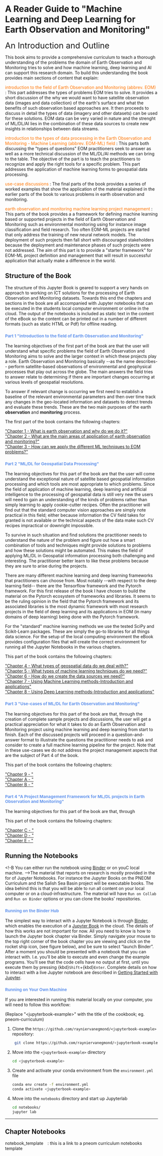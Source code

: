 # A Reader Guide to "Machine Learning and Deep Learning for Earth Observation and Monitoring"

<span style="font-size:20pt">An Introduction and Outline</span>

This book aims to provide a comprehensive curriculum to teach a thorough understanding of the problems the domain of Earth Observation and Monitoring tries to solve and how machine learning, deep learning and AI can support this research domain. To build this understanding the book provides main sections of content that explain:

<font color="#FF5733;">introduction to the field of Earth Observation and Monitoring (abbrev. EOM)</font>
: This part addresses the types of problems EOM tries to solve. It provides a short discussion of the why we would want to have satellite observation data (images and data collection) of the earth's surface and what the benefits of such observation based approaches are. It then proceeds to discuss in detail the types of data (imagery and other datasets) can be used for these solutions. EOM data can be very varied in nature and the strenght of ML/DL/AI lies in the combination of these data sources to create new insights in relationships between data streams.

<font color="#FF5733;">introduction to the types of data processing in the Earth Observation and Monitoring - Machine Learning (abbrev. EOM-ML) field</font>
: This parts both discussing the "types of questions" EOM practitioners seek to answer as well as a more technical discussion of the ML/DL/AI methods we can bring to the table. The objective of the part is to teach the practitioners to recognize and apply the right tools for a specific problem. This part addresses the application of machine learning forms to geospatial data processing.

<font color="#FF5733;">use-case discussions</font>
: The final parts of the book provides a series of worked examples that show the application of the material explained in the earlier parts of the book to various problems in earth observation and monitoring.

<font color="#FF5733;">earth observation and monitoring machine learning project management</font>
: This parts of the book provides a a framework for defining machine learning based or supported projects in the field of Earth Observation and Monitoring such as environmental monitoring using for instance image classification and field research. Too often EOM-ML projects are started that only address the training of new neural network models. The deployment of such projects then fall short with discouraged stakeholders because the deployment and maintenance phases of such projects were not addressed. The aim of this part is to provide a "starter framework" for EOM-ML project definition and management that will result in successful application that actually make a difference in the world.

## Structure of the Book
The structure of this Jupyter Book is geared to support a very hands on approach to working on ICT solutions for the processing of Earth Observation and Monitoring datasets. Towards this end the chapters and sections in the book are all accompanied with Jupyter notebooks that can be executed in the students local computer environment or online in the cloud. The output of the notebooks is included as static text in the content of the eBook so the content can be printed out in a number of different formats (such as static HTML or Pdf) for offline reading.  

### <span style="color:cornflowerblue;font-size:smaller;">Part 1 "introduction to the field of Earth Observation and Monitoring"</span>

The learning objectives of the first part of the book are that the user will understand what specific problems the field of Earth Observation and Monitoring aims to solve and the larger context in which these projects play a role. Earth Observation and Monitoring basically --as the name describes-- perform satellite-based observations of environmental and geophysical processes that play out across the globe. The main answers the field tries to answer relate to determining if there are important changes occurring at various levels of geospatial resolutions. 

To answer if relevant change is occurring we first need to establish a baseline of the relevant environmental parameters and then over time track any changes in the geo-located information and datasets to detect trends and evaluate these trends. These are the two main purposes of the earth **observation** and **monitoring** process.

The first part of the book contains the following chapters:

["Chapter 1 - What is earth observation and why do we do it?"](../part_1/chpt_1.md) <br> 
["Chapter 2 - What are the main areas of application of earth observation and monitoring?"](../part_1/chpt_2.md) <br> 
["Chapter 3 - How can we apply the different ML techniques to EOM problems?"](../part_1/chpt_3.md) <br> 


### <span style="color:cornflowerblue;font-size:smaller;">Part 2 "ML/DL for Geospatial Data Processing"</span>

The learning objectives for this part of the book are that the user will come understand the exceptional nature of satellite based geospatial information processing and which tools are most appropriate to which problems. Since the field of application of machine learning, deep learning and artificial intelligence to the processing of geospatial data is still very new the users will need to gain an understanding of the kinds of problems rather than simply learning to apply cookie-cutter recipes. Often the practitioner will find out that the standard computer vision approaches are simply note practical in this field; either because information the CV field takes for granted is not available or the technical aspects of the data make such CV recipes impractical or downright impossible.  

To survive in such situation and find solutions the practitioner needs to understand the nature of the problem and figure out how a smart combination of tools and techniques might provide solutions to problems and how these solutions might be automated. This makes the field of applying ML/DL in Geospatial information processing both challenging and interesting. The practitioner better learn to like these problems because they are sure to arise during the projects.

There are many different machine learning and deep learning frameworks that practitioners can choose from. Most notably --with respect to the deep learning field-- there are the Tensorflow framework and the Pytorch framework. For this first release of the book I have chosen to build the material on the Pytorch ecosystem of frameworks and libraries. It seems to be the ruling opinion in the field that the Pytorch framework and its associated libraries is the most dynamic framework with most research projects in the field of deep learning and its applications in EOM (in many domains of deep learning) being done with the Pytorch framework. 

For the "standard" machine learning methods we use the tested SciPy and Scikit-Learn packages. These are simply the go-to libraries for all things data science. For the setup of the local computing environment the eBook provides configuration files that will create the correct environment for running all the Jupyter Notebooks in the various chapters. 

This part of the book contains the following chapters:

["Chapter 4 - What types of geospatial data do we deal with?"](../part_2/chpt_4.md) <br> 
["Chapter 5 - What types of machine learning techniques do we need?"](../part_2/chpt_5.md) <br> 
["Chapter 6 - How do we create the data sources we need?"](../part_2/chpt_6.md) <br> 
["Chapter 7 - Using Machine Learning methods-Introduction and applications"](../part_2/chpt_7.md) <br> 
["Chapter 8 - Using Deep Learning methods-Introduction and applications"](../part_2/chpt_8.md) <br> 

### <span style="color:cornflowerblue;font-size:smaller;">Part 3 "Use-cases of ML/DL for Earth Observation and Monitoring"</span>

The learning objectives for this part of the book are that, through the creation of complete sample projects and discussions, the user will get a practical appreciation for what it takes to do an Earth Observation and Monitoring project using machine learning and deep learning from start to finish. Each of the discussed projects will proceed in a question-and-answer format to illustrate the questions the practitioner needs to ask and consider to create a full machine learning pipeline for the project. Note that in these use-cases we do not address the project management aspects that are the subject of Part 4 of the book.


This part of the book contains the following chapters:

["Chapter 9 - "](../part_3/chpt_9.md) <br> 
["Chapter A - "](../part_3/chpt_A.md) <br> 
["Chapter B - "](../part_3/chpt_B.md) <br> 


### <span style="color:cornflowerblue;font-size:smaller;">Part 4 "A Project Management Framework for ML/DL projects in Earth Observation and Monitoring"</span>

The learning objectives for this part of the book are that, through 

This part of the book contains the following chapters:

["Chapter C - "](../part_4/chpt_C.md) <br> 
["Chapter D - "](../part_4/chpt_D.md) <br> 
["Chapter E - "](../part_4/chpt_E.md) <br>


## Running the Notebooks
<!-B You can either run the notebook using [Binder](https://mybinder.org/) or on youC local machine. -->The material that reports on research is mostly provided in the for of Jupyter Notebooks. For instance the Jupyter Books on the PNEOM Curriculum and the Salish Sea Basin project will be executable books. The idea behind this is that you will be able to run all content on your local computer or on a cloud-infrastructure. The material will have `Run on Collab` and `Run on Binder` options or you can clone the books' repositories. 


### <span style="color:cornflowerblue;font-size:smaller;">Running on the Binder Hub</span>

The simplest way to interact with a Jupyter Notebook is through [Binder](https://mybinder.org/), which enables the execution of a
[Jupyter Book](https://jupyterbook.org) in the cloud. The details of how this works are not important for now. All you need to know is how to launch the Jupyter book chapter via Binder. Simply navigate your mouse to the top right corner of the book chapter you are viewing and click
on the rocket ship icon, (see figure below), and be sure to select “launch Binder”. After a moment you should be presented with a
notebook that you can interact with. I.e. you’ll be able to execute and even change the example programs. You’ll see that the code cells
have no output at first, until you execute them by pressing {kbd}`Shift`\+{kbd}`Enter`. Complete details on how to interact with
a live Jupyter notebook are described in [Getting Started with Jupyter](https://foundations.projectpythia.org/foundations/getting-started-jupyter.html).



### <span style="color:cornflowerblue;font-size:smaller;">Running on Your Own Machine</span>

If you are interested in running this material locally on your computer, you will need to follow this workflow:

(Replace "\<jupyterbook-example\>" with the title of the cookbook; eg. pneom-curriculum)   

1. Clone the `https://github.com/rayniervanegmond/<jupyterbook-example>` repository:

   ```bash
    git clone https://github.com/rayniervanegmond/<jupyterbook-example>.git
    ```  
2. Move into the `<jupyterbook-example>` directory
    ```bash
    cd <jupyterbook-example>
    ```  
3. Create and activate your conda environment from the `environment.yml` file
    ```bash
    conda env create -f environment.yml
    conda activate <jupyterbook-example>
    ```  
4.  Move into the `notebooks` directory and start up Jupyterlab
    ```bash
    cd notebooks/
    jupyter lab
    ```

---

## Chapter Notebooks

notebook_template  [<i class="fa-solid fa-arrow-circle-right" style="margin-left:10px;color:teal;"></i>](notebooks/notebook-template)
: this is a link to a pneom curriculum notebooks template
